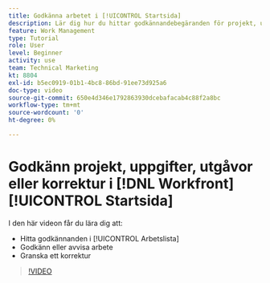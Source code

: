 ```yaml
---
title: Godkänna arbetet i [!UICONTROL Startsida]
description: Lär dig hur du hittar godkännandebegäranden för projekt, uppgifter, utgåvor och korrektur i [!UICONTROL Arbetslista], godkänna eller avvisa arbetet i [!DNL  Workfront].
feature: Work Management
type: Tutorial
role: User
level: Beginner
activity: use
team: Technical Marketing
kt: 8804
exl-id: b5ec0919-01b1-4bc8-86bd-91ee73d925a6
doc-type: video
source-git-commit: 650e4d346e1792863930dcebafacab4c88f2a8bc
workflow-type: tm+mt
source-wordcount: '0'
ht-degree: 0%

---
```


# Godkänn projekt, uppgifter, utgåvor eller korrektur i [!DNL Workfront] [!UICONTROL Startsida]

I den här videon får du lära dig att:

* Hitta godkännanden i [!UICONTROL Arbetslista]
* Godkänn eller avvisa arbete
* Granska ett korrektur

>[!VIDEO](https://video.tv.adobe.com/v/335105/?quality=12&learn=on)

<!---
learn more URLs
--->

